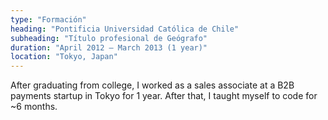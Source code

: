 ```yaml
---
type: "Formación"
heading: "Pontificia Universidad Católica de Chile"
subheading: "Título profesional de Geógrafo"
duration: "April 2012 – March 2013 (1 year)"
location: "Tokyo, Japan"
---
```


After graduating from college, I worked as a sales associate at a B2B payments startup in Tokyo for 1 year. After that, I taught myself to code for ~6 months.
